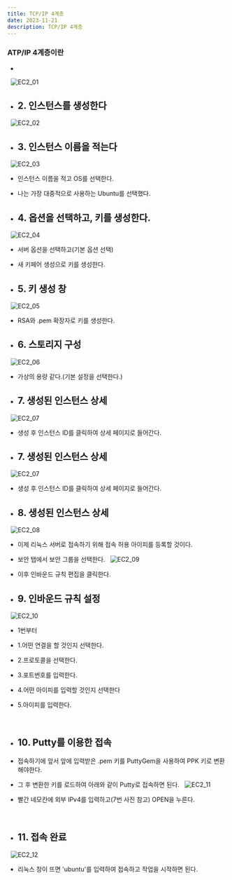 ```yaml
---
title: TCP/IP 4계층
date: 2023-11-21
description: TCP/IP 4계층
---
```


### ATP/IP 4계층이란

-

&nbsp;
![EC2_01](/images/EC2/EC2_01.png)
&nbsp;
&nbsp;

- ## 2. 인스턴스를 생성한다

&nbsp;
![EC2_02](/images/EC2/EC2_02.png)
&nbsp;
&nbsp;

- ## 3. 인스턴스 이름을 적는다

&nbsp;
![EC2_03](/images/EC2/EC2_03.png)
&nbsp;

- 인스턴스 이름을 적고 OS를 선택한다.
- 나는 가장 대중적으로 사용하는 Ubuntu를 선택했다.
  &nbsp;
  &nbsp;

- ## 4. 옵션을 선택하고, 키를 생성한다.

&nbsp;
![EC2_04](/images/EC2/EC2_04.png)
&nbsp;

- 서버 옵션을 선택하고(기본 옵션 선택)
- 새 키페어 생성으로 키를 생성한다.
  &nbsp;
  &nbsp;

- ## 5. 키 생성 창

&nbsp;
![EC2_05](/images/EC2/EC2_05.png)
&nbsp;

- RSA와 .pem 확장자로 키를 생성한다.
  &nbsp;
  &nbsp;

- ## 6. 스토리지 구성

&nbsp;
![EC2_06](/images/EC2/EC2_06.png)
&nbsp;

- 가상의 용량 같다.(기본 설정을 선택한다.)
  &nbsp;
  &nbsp;

- ## 7. 생성된 인스턴스 상세

&nbsp;
![EC2_07](/images/EC2/EC2_07.png)
&nbsp;

- 생성 후 인스턴스 ID를 클릭하여 상세 페이지로 들어간다.
  &nbsp;
  &nbsp;

- ## 7. 생성된 인스턴스 상세

&nbsp;
![EC2_07](/images/EC2/EC2_07.png)
&nbsp;

- 생성 후 인스턴스 ID를 클릭하여 상세 페이지로 들어간다.
  &nbsp;
  &nbsp;

- ## 8. 생성된 인스턴스 상세

&nbsp;
![EC2_08](/images/EC2/EC2_08.png)
&nbsp;

- 이제 리눅스 서버로 접속하기 위해 접속 허용 아이피를 등록할 것이다.
- 보안 탭에서 보안 그룹을 선택한다.
  &nbsp;
  ![EC2_09](/images/EC2/EC2_09.png)
- 이후 인바운드 규칙 편집을 클릭한다.
  &nbsp;
  &nbsp;

- ## 9. 인바운드 규칙 설정

&nbsp;
![EC2_10](/images/EC2/EC2_10.png)
&nbsp;

- 1번부터
- 1.어떤 연결을 할 것인지 선택한다.
- 2.프로토콜을 선택한다.
- 3.포트번호를 입력한다.
- 4.어떤 아이피를 입력할 것인지 선택한다
- 5.아이피를 입력한다.

  &nbsp;
  &nbsp;

- ## 10. Putty를 이용한 접속

- 접속하기에 앞서 앞에 입력받은 .pem 키를 PuttyGem을 사용하여 PPK 키로 변환해야한다.
- 그 후 변환한 키를 로드하여 아래와 같이 Putty로 접속하면 된다.
  &nbsp;
  ![EC2_11](/images/EC2/EC2_11.png)
  &nbsp;

- 빨간 네모칸에 외부 IPv4를 입력하고(7번 사진 참고) OPEN을 누른다.

  &nbsp;
  &nbsp;

- ## 11. 접속 완료

&nbsp;
![EC2_12](/images/EC2/EC2_12.png)
&nbsp;

- 리눅스 창이 뜨면 'ubuntu'를 입력하여 접속하고 작업을 시작하면 된다.

  &nbsp;
  &nbsp;
